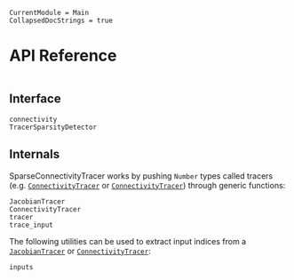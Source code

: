 
```@meta
CurrentModule = Main
CollapsedDocStrings = true
```

# API Reference
```@index
```

## Interface
```@docs
connectivity
TracerSparsityDetector
```

## Internals
SparseConnectivityTracer works by pushing `Number` types called tracers (e.g. [`ConnectivityTracer`](@ref) or [`ConnectivityTracer`](@ref)) through generic functions:

```@docs
JacobianTracer
ConnectivityTracer
tracer
trace_input
```

The following utilities can be used to extract input indices from a [`JacobianTracer`](@ref) or [`ConnectivityTracer`](@ref):

```@docs
inputs
```
